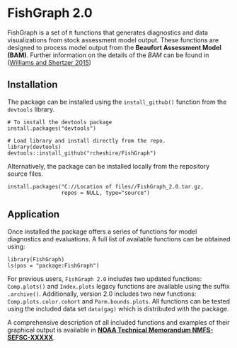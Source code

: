 # FishGraph 2.0 

FishGraph is a set of `R` functions that generates diagnostics and data visualizations from stock assessment model output.  These functions are designed to process model output from the **Beaufort Assessment Model (BAM)**.  Further information on the details of the *BAM* can be found in ([Williams and Shertzer 2015](http://docs.lib.noaa.gov/noaa_documents/NMFS/SEFSC/TM_NMFS_SEFSC/NMFS_SEFSC_TM_671.pdf))



## Installation

The package can be installed using the `install_github()` function from the `devtools` library.  

```
# To install the devtools package
install.packages("devtools")

# Load library and install directly from the repo.
library(devtools)
devtools::install_github("rcheshire/FishGraph")
```

Alternatively, the package can be installed locally from the repository source files.

```
install.packages("C://Location of files//FishGraph_2.0.tar.gz, 
                 repos = NULL, type="source")
```

## Application

Once installed the package offers a series of functions for model diagnostics and evaluations.  A full list of available functions can be obtained using:

```
library(FishGraph)
ls(pos = "package:FishGraph")
```
For previous users, `FishGraph 2.0` includes two updated functions: `Comp.plots()` and `Index.plots` legacy functions are available using the suffix `.archive()`.  Additionally, version 2.0 includes two new functions: `Comp.plots.color.cohort` and `Parm.bounds.plots`.  All functions can be tested using the included data set `data(gag)` which is distributed with the package.  

A comprehensive description of all included functions and examples of their graphical output is available in [**NOAA Technical Memorandum NMFS-SEFSC-XXXXX**](http://www.link2file.com).




